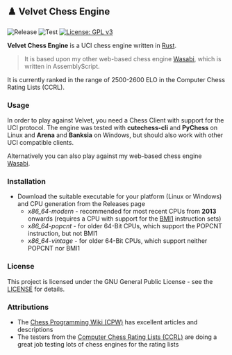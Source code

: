 ## :chess_pawn: Velvet Chess Engine

![Release](https://img.shields.io/github/v/release/mhonert/velvet-chess)
![Test](https://img.shields.io/github/workflow/status/mhonert/velvet-chess/Test?label=Test&logo=github)
[![License: GPL v3](https://img.shields.io/badge/License-GPLv3-blue.svg)](https://www.gnu.org/licenses/gpl-3.0)

**Velvet Chess Engine** is a UCI chess engine written in [Rust](https://www.rust-lang.org).
> It is based upon my other web-based chess engine [Wasabi](https://github.com/mhonert/chess), which is written in AssemblyScript.

It is currently ranked in the range of 2500-2600 ELO in the Computer Chess Rating Lists (CCRL).

### Usage

In order to play against Velvet, you need a Chess Client with support for the UCI protocol.
The engine was tested with **cutechess-cli** and **PyChess** on Linux and **Arena** and **Banksia** on Windows, but
should also work with other UCI compatible clients.

Alternatively you can also play against my web-based chess engine [Wasabi](https://mhonert.github.io/chess).

### Installation
- Download the suitable executable for your platform (Linux or Windows) and CPU generation from the Releases page
  - *x86_64-modern* - recommended for most recent CPUs from **2013** onwards (requires a CPU with support for the [BMI1](https://en.wikipedia.org/wiki/Bit_Manipulation_Instruction_Sets) instruction sets)
  - *x86_64-popcnt* - for older 64-Bit CPUs, which support the POPCNT instruction, but not BMI1
  - *x86_64-vintage* - for older 64-Bit CPUs, which support neither POPCNT nor BMI1

### License
This project is licensed under the GNU General Public License - see the [LICENSE](LICENSE) for details.

### Attributions
- The [Chess Programming Wiki (CPW)](https://www.chessprogramming.org/Main_Page) has excellent articles and descriptions
- The testers from the [Computer Chess Rating Lists (CCRL)](https://www.computerchess.org.uk/ccrl/) are doing a great job testing lots
  of chess engines for the rating lists

